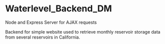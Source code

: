 # Waterlevel_Backend_DM
Node and Express Server for AJAX requests

Backend for simple website used to retrieve monthly reservoir storage data from several reservoirs in California. 
